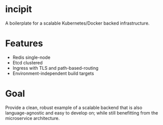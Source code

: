 # incipit
A boilerplate for a scalable Kubernetes/Docker backed infrastructure.

# Features
- Redis single-node
- Etcd clustered
- Ingress with TLS and path-based-routing
- Environment-independent build targets

# Goal
Provide a clean, robust example of a scalable backend that is also language-agnostic
and easy to develop on; while still benefitting from the microservice architecture.
